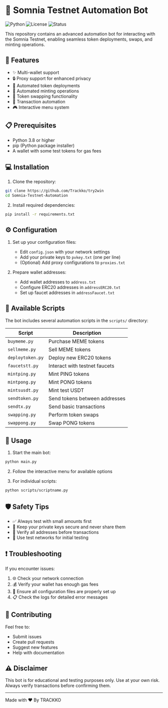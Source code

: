 # 🤖 Somnia Testnet Automation Bot

![Python](https://img.shields.io/badge/Python-3.8%2B-blue)
![License](https://img.shields.io/badge/License-MIT-green)
![Status](https://img.shields.io/badge/Status-Active-success)

This repository contains an advanced automation bot for interacting with the Somnia Testnet, enabling seamless token deployments, swaps, and minting operations.

## 🚀 Features

- ✨ Multi-wallet support
- 🔒 Proxy support for enhanced privacy
- 📝 Automated token deployments
- 🎯 Automated minting operations
- 💱 Token swapping functionality
- 🤖 Transaction automation
- 🎮 Interactive menu system

## 📋 Prerequisites

- Python 3.8 or higher
- pip (Python package installer)
- A wallet with some test tokens for gas fees

## 💻 Installation

1. Clone the repository:
```bash
git clone https://github.com/Trackko/try2win
cd Somnia-Testnet-Automation
```

2. Install required dependencies:
```bash
pip install -r requirements.txt
```

## ⚙️ Configuration

1. Set up your configuration files:
   - Edit `config.json` with your network settings
   - Add your private keys to `pvkey.txt` (one per line)
   - (Optional) Add proxy configurations to `proxies.txt`

2. Prepare wallet addresses:
   - Add wallet addresses to `address.txt`
   - Configure ERC20 addresses in `addressERC20.txt`
   - Set up faucet addresses in `addressFaucet.txt`

## 📜 Available Scripts

The bot includes several automation scripts in the `scripts/` directory:

| Script | Description |
|--------|-------------|
| `buymeme.py` | Purchase MEME tokens |
| `sellmeme.py` | Sell MEME tokens |
| `deploytoken.py` | Deploy new ERC20 tokens |
| `faucetstt.py` | Interact with testnet faucets |
| `mintping.py` | Mint PING tokens |
| `mintpong.py` | Mint PONG tokens |
| `mintsusdt.py` | Mint test USDT |
| `sendtoken.py` | Send tokens between addresses |
| `sendtx.py` | Send basic transactions |
| `swapping.py` | Perform token swaps |
| `swappong.py` | Swap PONG tokens |

## 🎯 Usage

1. Start the main bot:
```bash
python main.py
```

2. Follow the interactive menu for available options

3. For individual scripts:
```bash
python scripts/scriptname.py
```

## 🛡️ Safety Tips

- ✅ Always test with small amounts first
- 🔐 Keep your private keys secure and never share them
- 👀 Verify all addresses before transactions
- 🧪 Use test networks for initial testing

## ❗ Troubleshooting

If you encounter issues:
1. 🌐 Check your network connection
2. 💰 Verify your wallet has enough gas fees
3. 📝 Ensure all configuration files are properly set up
4. 📋 Check the logs for detailed error messages

## 🤝 Contributing

Feel free to:
- Submit issues
- Create pull requests
- Suggest new features
- Help with documentation

## ⚠️ Disclaimer

This bot is for educational and testing purposes only. Use at your own risk. Always verify transactions before confirming them.

---
Made with ❤️ By TRACKKO
